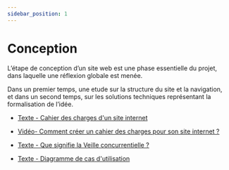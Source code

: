 ```yaml
---
sidebar_position: 1
---
```


# Conception

L’étape de conception d’un site web est une phase essentielle du projet, dans laquelle une réflexion globale est menée.

Dans un premier temps, une etude sur la structure du site et la navigation, et dans un second temps, sur les solutions techniques représentant la formalisation de l’idée.

* [Texte - Cahier des charges d'un site internet](https://www.commentcamarche.net/faq/9660-cahier-des-charges-d-un-site-internet)

* [Vidéo- Comment créer un cahier des charges pour son site internet ?](https://www.youtube.com/watch?v=_J71QzVcXGM)

* [Texte - Que signifie la Veille concurrentielle ?](https://www.1min30.com/dictionnaire-du-web/veille-concurrentielle)

* [Texte - Diagramme de cas d'utilisation](https://laurent-audibert.developpez.com/Cours-UML/?page=diagramme-cas-utilisation)
